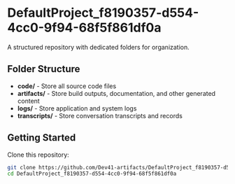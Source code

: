 # DefaultProject_f8190357-d554-4cc0-9f94-68f5f861df0a
A structured repository with dedicated folders for organization.

## Folder Structure

- **code/** - Store all source code files
- **artifacts/** - Store build outputs, documentation, and other generated content
- **logs/** - Store application and system logs
- **transcripts/** - Store conversation transcripts and records

## Getting Started

Clone this repository:
```bash
git clone https://github.com/Dev41-artifacts/DefaultProject_f8190357-d554-4cc0-9f94-68f5f861df0a
cd DefaultProject_f8190357-d554-4cc0-9f94-68f5f861df0a
```
